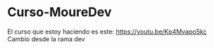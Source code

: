 # Curso-MoureDev
El curso que estoy haciendo es este: https://youtu.be/Kp4Mvapo5kc
Cambio desde la rama dev